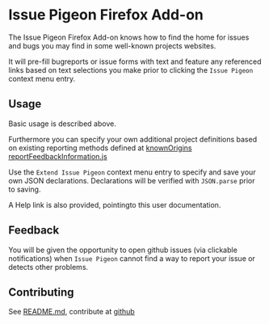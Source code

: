 # Issue Pigeon Firefox Add-on

The Issue Pigeon Firefox Add-on knows how to find the home for issues and bugs you may find in some well-known projects websites.

It will pre-fill bugreports or issue forms with text and feature any referenced links based on text selections you make prior to clicking the `Issue Pigeon` context menu entry.

## Usage

Basic usage is described above.

Furthermore you can specify your own additional project definitions based on existing reporting methods defined at [knownOrigins reportFeedbackInformation.js](https://github.com/anaran/IssuePigeonFirefox/search?utf8=%E2%9C%93&q=knownOrigins+reportFeedbackInformation.js&type=Code)

Use the `Extend Issue Pigeon` context menu entry to specify and save your own JSON declarations. Declarations will be verified with `JSON.parse` prior to saving.

A Help link is also provided, pointingto this user documentation.

## Feedback

You will be given the opportunity to open github issues (via clickable notifications) when `Issue Pigeon` cannot find a way to report your issue or detects other problems.

## Contributing

See [README.md](./README.html), contribute at [github](https://github.com/anaran/IssuePigeonFirefox/blob/master/README.md)
